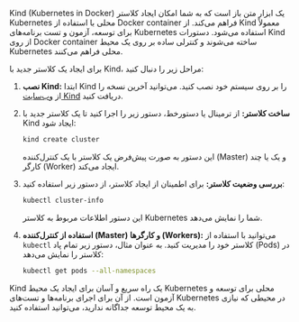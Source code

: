 Kind (Kubernetes in Docker) یک ابزار متن باز است که به شما امکان ایجاد کلاستر Kubernetes محلی با استفاده از Docker container فراهم می‌کند. از Kind معمولاً برای توسعه، آزمون و تست برنامه‌های Kubernetes استفاده می‌شود. دستورات Kind از روی Docker container ساخته می‌شوند و کنترلی ساده بر روی یک محیط Kubernetes محلی فراهم می‌کنند.

برای ایجاد یک کلاستر جدید با Kind، مراحل زیر را دنبال کنید:

1. **نصب Kind:**
   ابتدا Kind را بر روی سیستم خود نصب کنید. می‌توانید آخرین نسخه را از [وب‌سایت Kind](https://kind.sigs.k8s.io/docs/user/quick-start/) دریافت کنید.

2. **ساخت کلاستر:**
   از ترمینال یا دستورخط، دستور زیر را اجرا کنید تا یک کلاستر جدید با Kind ایجاد شود:

   ```bash
   kind create cluster
   ```

   این دستور به صورت پیش‌فرض یک کلاستر با یک کنترل‌کننده (Master) و یک یا چند کارگر (Worker) ایجاد می‌کند.

3. **بررسی وضعیت کلاستر:**
   برای اطمینان از ایجاد کلاستر، از دستور زیر استفاده کنید:

   ```bash
   kubectl cluster-info
   ```

   این دستور اطلاعات مربوط به کلاستر Kubernetes شما را نمایش می‌دهد.

4. **استفاده از کنترل‌کننده (Master) و کارگرها (Workers):**
   می‌توانید با استفاده از `kubectl` کلاستر خود را مدیریت کنید. به عنوان مثال، دستور زیر تمام پاد (Pods) در کلاستر را نمایش می‌دهد:

   ```bash
   kubectl get pods --all-namespaces
   ```

Kind یک راه سریع و آسان برای ایجاد یک محیط Kubernetes محلی برای توسعه و آزمون است. از آن برای اجرای برنامه‌ها و تست‌های Kubernetes در محیطی که نیازی به یک محیط توسعه جداگانه ندارید، می‌توانید استفاده کنید.

